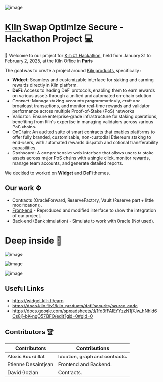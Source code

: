 ![image](https://github.com/user-attachments/assets/e2b85cb2-896f-47b4-bf2f-e95dd01a99e5)
# [Kiln](https://www.kiln.fi/) Swap Optimize Secure - Hackathon Project 💻


👋 Welcome to our project for [Kiln #1 Hackathon](https://www.kiln.fi/kiln-hackathon), held from January 31 to February 2, 2025, at the Kiln Office in **Paris**.

The goal was to create a project around [Kiln products]((https://pitch.com/v/kilns-first-hackathon-welcome-j9hhy7/bbc26246-cd72-4ee3-83a7-19a8cec75c99)), specifically :
- **Widget**: Seamless and customizable interface for staking and earning rewards directly in Kiln platform. 
- **DeFi**: Access to leading DeFi protocols, enabling them to earn rewards on various assets through a unified and automated on-chain solution
- Connect: Manage staking accounts programmatically, craft and broadcast transactions, and monitor real-time rewards and validator performance across multiple Proof-of-Stake (PoS) networks
- Validator: Ensure enterprise-grade infrastructure for staking operations, benefiting from Kiln's expertise in managing validators across various PoS chains.
- OnChain: An audited suite of smart contracts that enables platforms to offer fully branded, customizable, non-custodial Ethereum staking to end-users, with automated rewards dispatch and optional transferability capabilities.
- Dashboard: A comprehensive web interface that allows users to stake assets across major PoS chains with a single click, monitor rewards, manage team accounts, and generate detailed reports.

We decided to worked on **Widget** and **DeFi** themes.

## Our work ⚙️
- Contracts (OracleForward, ReserveFactory, Vault (Reserve part + little modification)).
- [Front-end](https://davphla.github.io/kiln-sos/) - Reproduced and modified interface to show the integration of our project.
- Back-end (Bank simulation) - Simulate to work with Oracle (Not used).

# Deep inside 🚀

![image](https://github.com/user-attachments/assets/61875ce8-fd48-4852-8f28-6193145d5a01)

![image](https://github.com/user-attachments/assets/9b0f82cb-a39a-45d5-91c5-10c4552c2a0b)

![image](https://github.com/user-attachments/assets/f6c492d8-fce3-4e9a-90a2-40b2d91d44ba)


## Useful Links
- https://widget.kiln.fi/earn
- https://docs.kiln.fi/v1/kiln-products/defi/security/source-code
- https://docs.google.com/spreadsheets/d/1fd3fFAIEYYzzN1j7Jw_hNhld6Cs8j1-bK-ngO57i3FQ/edit?gid=0#gid=0

## Contributors 🏆

| Contributors        | Contributions                     |
|---------------------|-----------------------------------|
| Alexis Bourdillat   | Ideation, graph and contracts.    |
| Etienne Desaintjean | Frontend and Backend.             |
| David Gozlan        | Contracts.                        |


